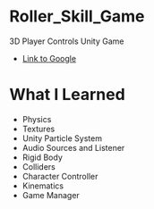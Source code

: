 # Roller_Skill_Game
 3D  Player Controls Unity Game
* [Link to Google](https://drive.google.com/drive/u/0/folders/1M-ox41ya6_-AXdvB7E73nZztjmQEJqXc)

# What I Learned
* Physics
* Textures
* Unity Particle System
* Audio Sources and Listener
* Rigid Body
* Colliders
* Character Controller
* Kinematics
* Game Manager
